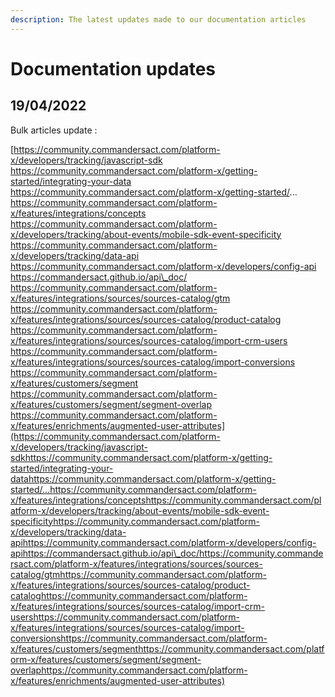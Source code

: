 ```yaml
---
description: The latest updates made to our documentation articles
---
```


# Documentation updates

## 19/04/2022

Bulk articles update :&#x20;

[https://community.commandersact.com/platform-x/developers/tracking/javascript-sdk\
https://community.commandersact.com/platform-x/getting-started/integrating-your-data\
https://community.commandersact.com/platform-x/getting-started/...\
https://community.commandersact.com/platform-x/features/integrations/concepts\
https://community.commandersact.com/platform-x/developers/tracking/about-events/mobile-sdk-event-specificity\
https://community.commandersact.com/platform-x/developers/tracking/data-api\
https://community.commandersact.com/platform-x/developers/config-api\
https://commandersact.github.io/api\_doc/\
https://community.commandersact.com/platform-x/features/integrations/sources/sources-catalog/gtm\
https://community.commandersact.com/platform-x/features/integrations/sources/sources-catalog/product-catalog\
https://community.commandersact.com/platform-x/features/integrations/sources/sources-catalog/import-crm-users\
https://community.commandersact.com/platform-x/features/integrations/sources/sources-catalog/import-conversions\
https://community.commandersact.com/platform-x/features/customers/segment\
https://community.commandersact.com/platform-x/features/customers/segment/segment-overlap\
https://community.commandersact.com/platform-x/features/enrichments/augmented-user-attributes](https://community.commandersact.com/platform-x/developers/tracking/javascript-sdkhttps://community.commandersact.com/platform-x/getting-started/integrating-your-datahttps://community.commandersact.com/platform-x/getting-started/...https://community.commandersact.com/platform-x/features/integrations/conceptshttps://community.commandersact.com/platform-x/developers/tracking/about-events/mobile-sdk-event-specificityhttps://community.commandersact.com/platform-x/developers/tracking/data-apihttps://community.commandersact.com/platform-x/developers/config-apihttps://commandersact.github.io/api\_doc/https://community.commandersact.com/platform-x/features/integrations/sources/sources-catalog/gtmhttps://community.commandersact.com/platform-x/features/integrations/sources/sources-catalog/product-cataloghttps://community.commandersact.com/platform-x/features/integrations/sources/sources-catalog/import-crm-usershttps://community.commandersact.com/platform-x/features/integrations/sources/sources-catalog/import-conversionshttps://community.commandersact.com/platform-x/features/customers/segmenthttps://community.commandersact.com/platform-x/features/customers/segment/segment-overlaphttps://community.commandersact.com/platform-x/features/enrichments/augmented-user-attributes)
